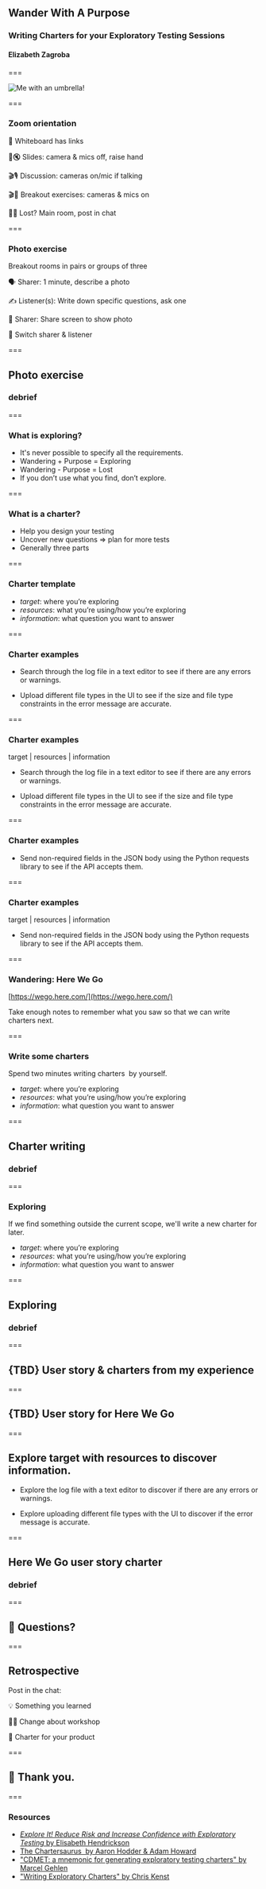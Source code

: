 
## Wander With A Purpose
### Writing Charters for your Exploratory Testing Sessions
#### Elizabeth Zagroba

===

![Me with an umbrella!](images/umbrella.JPG "Me with an umbrella")

===

### Zoom orientation

🔗 Whiteboard has links

🙈🔇 Slides: camera & mics off, raise hand

🎬🎙️ Discussion: cameras on/mic if talking

🎬📣 Breakout exercises: cameras & mics on

🚣😰 Lost? Main room, post in chat

===

### Photo exercise

Breakout rooms in pairs or groups of three  

🗣️ Sharer: 1 minute, describe a photo

✍️ Listener(s): Write down specific questions, ask one

📲 Sharer: Share screen to show photo

🔄 Switch sharer & listener


===

## Photo exercise 
### debrief

===

### What is exploring?

- It's never possible to specify all the requirements.
- Wandering + Purpose = Exploring
- Wandering - Purpose = Lost
- If you don’t use what you find, don’t explore.


===

### What is a charter?

- Help you design your testing
- Uncover new questions => plan for more tests
- Generally three parts

===

### Charter template

- <span class="blue">*target*</span>: where you’re exploring
- <span class="green">*resources*</span>: what you’re using/how you’re exploring
- <span class="red">*information*</span>: what question you want to answer

===

### Charter examples 

- Search through the log file in a text editor to see if there are any errors or warnings. 

- Upload different file types in the UI to see if the size and file type constraints in the error message are accurate.


===

### Charter examples

<span class="blue">target</span> | <span class="green">resources</span> | <span class="red">information</span>

- <span class="green">Search through</span> <span class="blue">the log file</span> <span class="green">in a text editor</span> <span class="red">to see if there are any errors or warnings</span>.  

- <span class="green">Upload different file types</span> <span class="blue">in the UI</span> <span class="red">to see if the size and file type constraints <span class="blue">in the error message</span> are accurate.</span>


===

### Charter examples 

- Send non-required fields in the JSON body using the Python requests library to see if the API accepts them.

===

### Charter examples

<span class="blue">target</span> | <span class="green">resources</span> | <span class="red">information</span>  

- <span class="green">Send non-required fields</span> <span class="blue">in the JSON body</span> <span class="green">using the Python requests library</span> <span class="red">to see if the API accepts them</span>.

===

### Wandering: Here We Go
[https://wego.here.com/](https://wego.here.com/)  

Take enough notes to remember what you saw so that we can write charters next.

===

### Write some charters

Spend two minutes writing charters  by yourself.  

- <span class="blue">*target*</span>: where you’re exploring
- <span class="green">*resources*</span>: what you’re using/how you’re exploring
- <span class="red">*information*</span>: what question you want to answer

===

## Charter writing
### debrief

===

### Exploring 

If we find something outside the current scope, we'll write a new charter for later.

- <span class="blue">*target*</span>: where you’re exploring
- <span class="green">*resources*</span>: what you’re using/how you’re exploring
- <span class="red">*information*</span>: what question you want to answer

===

## Exploring
### debrief 

===

## {TBD} User story & charters from my experience

===

## {TBD} User story for Here We Go

===

## Explore <span class="blue">target</span> with <span class="green">resources</span> to discover <span class="red">information</span>.

- Explore the log file with a text editor to discover if there are any errors or warnings. 

- Explore uploading different file types with the UI to discover if the error message is accurate.

===

## Here We Go user story charter
### debrief


===

## 🤔 Questions?

===

## Retrospective

Post in the chat:

💡 Something you learned

🙅🏽 Change about workshop

📝 Charter for your product

===

## 🙏 Thank you.

===

### Resources

- [*Explore It! Reduce Risk and Increase Confidence with Exploratory Testing* by Elisabeth Hendrickson](https://www.goodreads.com/book/show/15980494-explore-it)
- [The Chartersaurus  by Aaron Hodder & Adam Howard](https://chartersaurus.blogspot.com/)
- ["CDMET: a mnemonic for generating exploratory testing charters" by Marcel Gehlen](https://thatsthebuffettable.blogspot.com/2017/06/cdmet-mnemonic-for-generating.html)
- ["Writing Exploratory Charters" by Chris Kenst](https://github.com/ckenst/testing-guides/blob/master/test%20design/writing_exploratory_charters.md)

